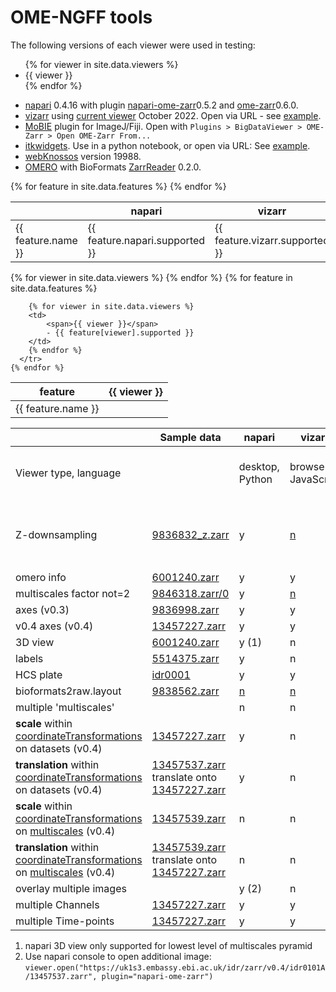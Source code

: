 
<h1>OME-NGFF tools</h1>

The following versions of each viewer were used in testing:

<ul>
{% for viewer in site.data.viewers %}
  <li>
      <span>{{ viewer }}</span>
  </li>
{% endfor %}
</ul>

- <a href="https://napari.org">napari</a> 0.4.16 with plugin <a href="https://github.com/ome/napari-ome-zarr/">napari-ome-zarr</a>0.5.2 and <a href="https://github.com/ome/ome-zarr-py/">ome-zarr</a>0.6.0.
- <a href="https://github.com/hms-dbmi/vizarr/">vizarr</a> using <a href="https://hms-dbmi.github.io/vizarr">current viewer</a> October 2022. Open via URL - see <a href="https://hms-dbmi.github.io/vizarr/?source=https://uk1s3.embassy.ebi.ac.uk/idr/zarr/v0.3/idr0079A/9836998.zarr">example</a>.
- <a href="https://github.com/mobie/mobie-viewer-fiji/">MoBIE</a> plugin for ImageJ/Fiji. Open with `Plugins > BigDataViewer > OME-Zarr > Open OME-Zarr From...`
- <a href="https://itkwidgets.readthedocs.io/en/latest">itkwidgets</a>. Use in a python notebook, or open via URL: See <a href="https://kitware.github.io/itk-vtk-viewer/app/?rotate=false&fileToLoad=https://uk1s3.embassy.ebi.ac.uk/idr/zarr/v0.4/idr0062A/6001240.zarr">example</a>.
- <a href="https://webknossos.org">webKnossos</a> version 19988.
- <a href="https://www.openmicroscopy.org/omero/">OMERO</a> with BioFormats <a href="https://github.com/ome/ZarrReader">ZarrReader</a> 0.2.0.


<table>
  <thead>
    <tr>
      <th></th>
      <th>napari</th>
      <th>vizarr</th>
    </tr>
  </thead>
  <tbody>
    {% for feature in site.data.features %}
      <tr>
        <td>{{ feature.name }}</td>
        <td>{{ feature.napari.supported }}</td>
        <td>{{ feature.vizarr.supported }}</td>
      </tr>
    {% endfor %}
  </tbody>
</table>


<table>
  <thead>
    <tr>
      <th>feature</th>
      {% for viewer in site.data.viewers %}
        <th>{{ viewer }}</th>
      {% endfor %}
    </tr>
  </thead>
  <tbody>
    {% for feature in site.data.features %}
      <tr>
        <td>{{ feature.name }}</td>

        {% for viewer in site.data.viewers %}
        <td>
            <span>{{ viewer }}</span>
            - {{ feature[viewer].supported }}
        </td>
        {% endfor %}
      </tr>
    {% endfor %}
  </tbody>
</table>


<table>
 <thead>
   <tr>
     <th></th>
     <th>Sample data</th>
     <th>napari</th>
     <th>vizarr</th>
     <th>MoBIE</th>
     <th>itkwidgets</th>
     <th>webKnossos</th>
     <th>OMERO</th>
   </tr>
 </thead>
 <tbody>
 <tr>
     <td>Viewer type, language</td>
     <td></td>
     <td>desktop, Python</td>
     <td>browser, JavaScript</td>
     <td>desktop, Java</td>
     <td>notebook, Python</td>
     <td>browser client + server</td>
     <td>various clients + server</td>
   </tr>
   <tr>
     <td>Z-downsampling</td>
     <td><a href="https://minio-dev.openmicroscopy.org/idr/v0.4/idr0077/9836832_z.zarr">9836832_z.zarr</a></td>
     <td>y</td>
     <td><a href="https://github.com/hms-dbmi/vizarr/pull/71">n</a></td>
     <td>y</td>
     <td>y</td>
     <td><h1 style="color: green">y</h1></td>
     <td style="background: red">n</td>
   </tr>
   <tr>
     <td>omero info</td>
     <td><a href="https://uk1s3.embassy.ebi.ac.uk/idr/zarr/v0.4/idr0062A/6001240.zarr">6001240.zarr</a></td>
     <td>y</td>
     <td>y</td>
     <td>n</td>
     <td><a href="https://github.com/InsightSoftwareConsortium/itkwidgets/issues/546">n</a></td>
     <td>n</td>
     <td>n?</td>
   </tr>
   <tr>
     <td>multiscales factor not=2</td>
     <td><a href="https://minio-dev.openmicroscopy.org/idr/v0.4/idr0082/9846318.zarr/0">9846318.zarr/0</a></td>
     <td>y</td>
     <td><a href="https://github.com/hms-dbmi/vizarr/issues/101">n</a></td>
     <td>y</td>
     <td>y</td>
     <td>y</td>
     <td>y?</td>
   </tr>
   <tr>
     <td>axes (v0.3)</td>
     <td><a href="https://uk1s3.embassy.ebi.ac.uk/idr/zarr/v0.3/idr0079A/9836998.zarr">9836998.zarr</a></td>
     <td>y</td>
     <td>y</td>
     <td>y</td>
     <td>y</td>
     <td>n</td>
     <td>?</td>
   </tr>
   <tr>
     <td>v0.4 axes (v0.4)</td>
     <td><a href="https://uk1s3.embassy.ebi.ac.uk/idr/zarr/v0.4/idr0101A/13457227.zarr">13457227.zarr</a></td>
     <td>y</td>
     <td>y</td>
     <td>y</td>
     <td>y</td>
     <td>y</td>
     <td>?</td>
   </tr>
   <tr>
     <td>3D view</td>
     <td><a href="https://uk1s3.embassy.ebi.ac.uk/idr/zarr/v0.4/idr0062A/6001240.zarr">6001240.zarr</a></td>
     <td>y (1)</td>
     <td>n</td>
     <td>y</td>
     <td>y</td>
     <td>y</td>
     <td>n</td>
   </tr>
   <tr>
     <td>labels</td>
     <td><a href="https://uk1s3.embassy.ebi.ac.uk/idr/zarr/v0.4/idr0052A/5514375.zarr">5514375.zarr</a></td>
     <td>y</td>
     <td>n</td>
     <td>y</td>
     <td><a href="https://github.com/InsightSoftwareConsortium/itkwidgets/issues/547">n</a></td>
     <td>y</td>
     <td>?</td>
   </tr>
   <tr>
     <td>HCS plate</td>
     <td><a href="https://uk1s3.embassy.ebi.ac.uk/idr/zarr/v0.4/idr0001A/2551.zarr">idr0001</a></td>
     <td>y</td>
     <td>y</td>
     <td>n</td>
     <td>n</td>
     <td>n</td>
     <td>y</td>
   </tr>
   <tr>
     <td>bioformats2raw.layout</td>
     <td><a href="https://uk1s3.embassy.ebi.ac.uk/idr/zarr/v0.2/idr0070A/9838562.zarr">9838562.zarr</a></td>
     <td><a href="https://github.com/ome/napari-ome-zarr/issues/71">n</a></td>
     <td><a href="https://github.com/hms-dbmi/vizarr/issues/149">n</a></td>
     <td>n</td>
     <td>n</td>
     <td>n</td>
     <td>y</td>
   </tr>
   <tr>
     <td>multiple 'multiscales'</td>
     <td></td>
     <td>n</td>
     <td>n</td>
     <td>n</td>
     <td>n</td>
     <td>n</td>
     <td>n</td>
   </tr>
   <tr>
     <td>
       <b>scale</b> within
       <a href="https://ngff.openmicroscopy.org/0.4/#trafo-md">coordinateTransformations</a>
       on datasets (v0.4)
     </td>
     <td><a href="https://uk1s3.embassy.ebi.ac.uk/idr/zarr/v0.4/idr0101A/13457227.zarr">13457227.zarr</a></td>
     <td>y</td>
     <td>n</td>
     <td>y</td>
     <td>y</td>
     <td>y</td>
     <td>?</td>
   </tr>
   <tr>
     <td>
       <b>translation</b> within
       <a href="https://ngff.openmicroscopy.org/0.4/#trafo-md">coordinateTransformations</a>
       on datasets (v0.4)
     </td>
     <td><a href="https://uk1s3.embassy.ebi.ac.uk/idr/zarr/v0.4/idr0101A/13457537.zarr">13457537.zarr</a>
       translate onto <a href="https://uk1s3.embassy.ebi.ac.uk/idr/zarr/v0.4/idr0101A/13457227.zarr">13457227.zarr</a></td>
     <td>y</td>
     <td>n</td>
     <td>n</td>
     <td>n</td>
     <td>n</td>
     <td>n</td>
   </tr>
   <tr>
     <td>
       <b>scale</b> within
       <a href="https://ngff.openmicroscopy.org/0.4/#trafo-md">coordinateTransformations</a>
       on <a href="https://ngff.openmicroscopy.org/0.4/#multiscale-md">multiscales</a> (v0.4)
     </td>
     <td><a href="https://uk1s3.embassy.ebi.ac.uk/idr/zarr/v0.4/idr0101A/13457539.zarr">13457539.zarr</a></td>
     <td>n</td>
     <td>n</td>
     <td>n</td>
     <td>n</td>
     <td>n</td>
     <td>n</td>
   </tr>
   <tr>
     <td>
       <b>translation</b> within
       <a href="https://ngff.openmicroscopy.org/0.4/#trafo-md">coordinateTransformations</a>
       on <a href="https://ngff.openmicroscopy.org/0.4/#multiscale-md">multiscales</a> (v0.4)
     </td>
     <td><a href="https://uk1s3.embassy.ebi.ac.uk/idr/zarr/v0.4/idr0101A/13457539.zarr">13457539.zarr</a>
      translate onto <a href="https://uk1s3.embassy.ebi.ac.uk/idr/zarr/v0.4/idr0101A/13457227.zarr">13457227.zarr</a></td>
     <td>n</td>
     <td>n</td>
     <td>n</td>
     <td>n</td>
     <td>n</td>
     <td>n</td>
   </tr>
   <tr>
     <td>overlay multiple images</td>
     <td></td>
     <td>y (2)</td>
     <td>n</td>
     <td>?</td>
     <td>?</td>
     <td>y</td>
     <td>n</td>
   </tr>
   <tr>
     <td>multiple Channels</td>
     <td><a href="https://uk1s3.embassy.ebi.ac.uk/idr/zarr/v0.4/idr0101A/13457227.zarr">13457227.zarr</a></td>
     <td>y</td>
     <td>y</td>
     <td>y</td>
     <td>n</td>
     <td>y</td>
     <td>y</td>
   </tr>
   <tr>
     <td>multiple Time-points</td>
     <td><a href="https://uk1s3.embassy.ebi.ac.uk/idr/zarr/v0.4/idr0101A/13457227.zarr">13457227.zarr</a></td>
     <td>y</td>
     <td>y</td>
     <td>y</td>
     <td>n</td>
     <td>n</td>
     <td>y</td>
   </tr>
 </tbody>
</table>



1. napari 3D view only supported for lowest level of multiscales pyramid
2. Use napari console to open additional image: `viewer.open("https://uk1s3.embassy.ebi.ac.uk/idr/zarr/v0.4/idr0101A/13457537.zarr", plugin="napari-ome-zarr")`